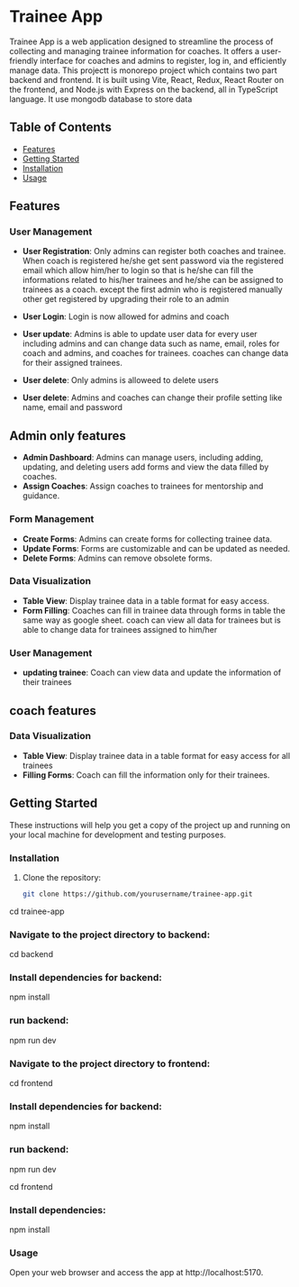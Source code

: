 # Trainee App

Trainee App is a web application designed to streamline the process of collecting and managing trainee information for coaches. It offers a user-friendly interface for coaches and admins to register, log in, and efficiently manage data. This projectt is monorepo project which contains two part backend and frontend. It is built using Vite, React, Redux, React Router on the frontend, and Node.js with Express on the backend, all in TypeScript language. It use mongodb database to store data

## Table of Contents
- [Features](#features)
- [Getting Started](#getting-started)
- [Installation](#installation)
- [Usage](#usage)

## Features

### User Management
- **User Registration**: Only admins can register both coaches and trainee. When coach is registered he/she get sent password via the registered email which allow him/her to login so that is he/she can fill the informations related to his/her trainees and he/she can be assigned to trainees as a coach.
 except the first admin who is registered  manually other get registered by upgrading their role to an admin

- **User Login**: Login is now allowed for admins and coach
- **User update**: Admins is able to update user data for every user including admins and can change data such as name, email, roles for coach and admins, and coaches for trainees. coaches can change data for their assigned trainees.
- **User delete**: Only admins is alloweed to delete users
- **User delete**: Admins and coaches can change their profile setting like name, email and password

## Admin only features
- **Admin Dashboard**: Admins can manage users, including adding, updating, and deleting users add forms and view the data filled by coaches.
- **Assign Coaches**: Assign coaches to trainees for mentorship and guidance.


### Form Management
- **Create Forms**: Admins can create forms for collecting trainee data.
- **Update Forms**: Forms are customizable and can be updated as needed.
- **Delete Forms**: Admins can remove obsolete forms.

### Data Visualization
- **Table View**: Display trainee data in a table format for easy access.
- **Form Filling**: Coaches can fill in trainee data through forms in table the same way as google sheet. coach can view all data for trainees but is able to change data for  trainees assigned to him/her

### User Management
- **updating trainee**: Coach can view data and update the information of their trainees

## coach features

### Data Visualization
- **Table View**: Display trainee data in a table format for easy access for all trainees
- **Filling Forms**:  Coach can fill the information only for their  trainees.

## Getting Started

These instructions will help you get a copy of the project up and running on your local machine for development and testing purposes.

### Installation

1. Clone the repository:

   ```bash
   git clone https://github.com/yourusername/trainee-app.git
cd trainee-app
### Navigate to the project directory to backend:
cd backend
### Install dependencies for backend:
npm install
### run backend:
npm run dev
### Navigate to the project directory to frontend:
cd frontend
### Install dependencies for backend:
npm install
### run backend:
npm run dev

cd frontend
### Install dependencies:
npm install

    
### Usage
    
Open your web browser and access the app at http://localhost:5170.
